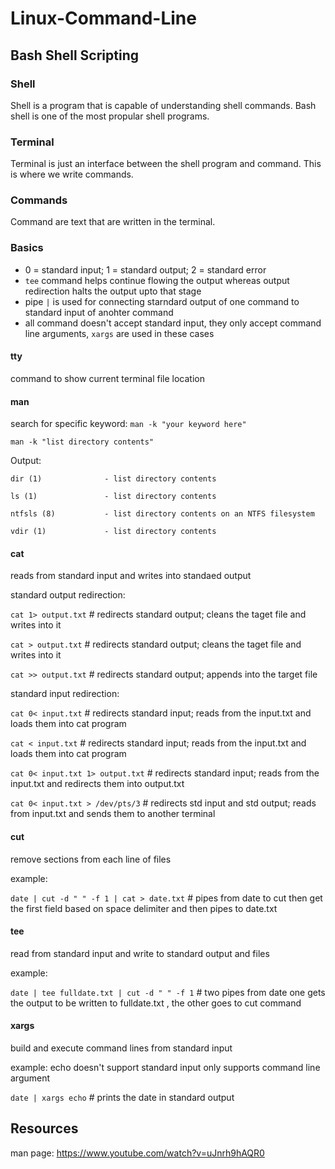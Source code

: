 # Linux-Command-Line
## Bash Shell Scripting

### Shell
Shell is a program that is capable of understanding shell commands. Bash shell is one of the most propular shell programs. 

### Terminal
Terminal is just an interface between the shell program and command. This is where we write commands.

### Commands
Command are text that are written in the terminal.

### Basics
- 0 = standard input; 1 = standard output; 2 = standard error <br />
- `tee` command helps continue flowing the output whereas output redirection halts the output upto that stage <br />
- pipe `|` is used for connecting starndard output of one command to standard input of anohter command
- all command doesn't accept standard input, they only accept command line arguments, `xargs` are used in these cases


#### tty
command to show current terminal file location



#### man
search for specific keyword: `man -k "your keyword here"` 

`man -k "list directory contents"`

Output:

`dir (1)              - list directory contents`

`ls (1)               - list directory contents`

`ntfsls (8)           - list directory contents on an NTFS filesystem`

`vdir (1)             - list directory contents`


#### cat
reads from standard input and writes into standaed output

standard output redirection: 

`cat 1> output.txt` # redirects standard output; cleans the taget file and writes into it

`cat > output.txt` # redirects standard output; cleans the taget file and writes into it

`cat >> output.txt` # redirects standard output; appends into the target file

standard input redirection: 

`cat 0< input.txt` # redirects standard input; reads from the input.txt and loads them into cat program

`cat < input.txt` # redirects standard input; reads from the input.txt and loads them into cat program

`cat 0< input.txt 1> output.txt` # redirects standard input; reads from the input.txt and redirects them into output.txt

`cat 0< input.txt > /dev/pts/3` # redirects std input and std output; reads from input.txt and sends them to another terminal


#### cut
remove sections from each line of files

example:

`date | cut -d " " -f 1 | cat > date.txt` # pipes from date to cut then get the first field based on space delimiter and then pipes to date.txt


#### tee 
read from standard input and write to standard output and files

example:

`date | tee fulldate.txt | cut -d " " -f 1` # two pipes from date one gets the output to be written to fulldate.txt , the other goes to cut command
 
#### xargs
build and execute command lines from standard input

example: echo doesn't support standard input only supports command line argument

`date | xargs echo` # prints the date in standard output




## Resources
man page: https://www.youtube.com/watch?v=uJnrh9hAQR0
